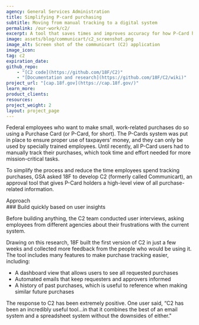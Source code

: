 ```yaml
---
agency: General Services Administration
title: Simplifying P-card purchasing
subtitle: Moving from manual tracking to a digital system
permalink: /our-work/c2/
excerpt: A tool that saves times and improves accuracy for how P-Card holders manage purchases and approvals.
image: assets/blog/communicart/c2_screenshot.png
image_alt: Screen shot of the communicart (C2) application
image_icon:
tag: c2
expiration_date:
github_repo:
    - "[C2 code](https://github.com/18F/C2)"
    - "[Documentation and research](https://github.com/18F/C2/wiki)"
project_url: "[cap.18f.gov](https://cap.18f.gov/)"
learn_more:
product_clients:
resources:
project_weight: 2
layout: project_page
---
```


Federal employees who want to make small, work-related purchases do so using a Purchase Card (or P-Card, for short). The P-Cards system was put in place to ensure proper use of taxpayers’ money, and they can only be used by specially trained employees. Until recently, all P-Card users had to manually track their purchases, which took time and effort needed for more mission-critical tasks.

To simplify the process and reduce the time employees spend tracking purchases, GSA asked 18F to develop C2 (formerly called Communicart), an approval tool that gives P-Card holders a high-level view of all purchase-related information.

<div class="case-study-preheader margin-top-6">Approach</div>
### Build quickly based on user insights

Before building anything, the C2 team conducted user interviews, asking employees from different agencies about their frustrations with the current system.

Drawing on this research, 18F built the first version of C2 in just a few weeks and collected more feedback from the people who would be using it. The tool includes many features to make purchase tracking easier, including:

- A dashboard view that allows users to see all requested purchases
- Automated emails that keep requesters and approvers informed
- A history of past purchases, which is useful to reference when making similar future purchases

The response to C2 has been extremely positive. One user said, “C2 has been an incredibly useful tool...in that it combines the best of an email system and a spreadsheet system without the downsides of either."
